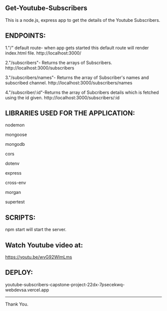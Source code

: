Get-Youtube-Subscribers
-----------------------
This is a node.js, express app to get the details of the Youtube Subscribers.

ENDPOINTS:
----------

1."/" default route- when app gets started this default route will render index.html file.
http://localhost:3000/

2."/subscribers"- Returns the arrays of Subscribers.
http://localhost:3000/subscribers

3."/subscribers/names"- Returns the array of Subscriber's names and subscribed channel.
http://localhost:3000/subscribers/names

4."/subscriber/:id"-Returns the array of Subcribers details which is fetched using the id given.
http://localhost:3000/subscribers/:id


LIBRARIES USED FOR THE APPLICATION:
-----------------------------------

nodemon

mongoose

mongodb

cors

dotenv

express

cross-env

morgan

supertest

SCRIPTS:
--------

npm start will start the server.

Watch Youtube video at:
------------------------
https://youtu.be/wvG92WImLms

DEPLOY:
-------
youtube-subscribers-capstone-project-22dx-7psecekwq-webdevsa.vercel.app


-----------------------------------------------------------------------------------------

Thank You.




